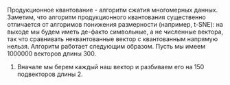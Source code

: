 Продукционное квантование - алгоритм сжатия многомерных данных. 
Заметим, что алгоритм продукционного квантования существенно отличается от алгоримов понижения размерности (например, t-SNE): на выходе мы будем иметь де-факто символьные, а не численные вектора, так что сравнивать неквантованные вектор с квантованным напрямую нельзя.
Алгоритм работает следующим образом.
Пусть мы имеем 1000000 векторов длины 300.
1. Вначале мы берем каждый наш вектор и разбиваем его на 150 подвекторов длины 2.
